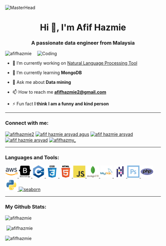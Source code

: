 ![MasterHead](https://i.redd.it/thj41ymmh0351.gif)

<h1 align="center">Hi 👋, I'm Afif Hazmie</h1>
<h3 align="center">A passionate data engineer from Malaysia</h3>
<img align="right" alt="Coding" width="400" src="https://www.lambdatest.com/resources/images/news24.gif">


<p align="left"> <img src="https://komarev.com/ghpvc/?username=afifhazmie&label=Profile%20views&color=0e75b6&style=flat" alt="afifhazmie" /> </p>

- 🔭 I’m currently working on [Natural Language Processing Tool](https://github.com/drshahizan/special-topic-data-engineering/tree/main/project)

- 🌱 I’m currently learning **MongoDB**

- 💬 Ask me about **Data mining**

- 📫 How to reach me **afifhazmie2@gmail.com**

- ⚡ Fun fact **I think I am a funny and kind person**

---
<h3 align="left">Connect with me:</h3>
<p align="left">
<a href="https://twitter.com/afifhazmie2" target="blank"><img align="center" src="https://raw.githubusercontent.com/rahuldkjain/github-profile-readme-generator/master/src/images/icons/Social/twitter.svg" alt="afifhazmie2" height="30" width="40" /></a>
<a href="https://www.linkedin.com/in/afif-hazmie-arsyad-agus-357044254/" target="blank"><img align="center" src="https://raw.githubusercontent.com/rahuldkjain/github-profile-readme-generator/master/src/images/icons/Social/linked-in-alt.svg" alt="afif hazmie arsyad agus" height="30" width="40" /></a>
<a href="https://www.kaggle.com/afifhazmiearsyad" target="blank"><img align="center" src="https://raw.githubusercontent.com/rahuldkjain/github-profile-readme-generator/master/src/images/icons/Social/kaggle.svg" alt="afif hazmie arsyad" height="30" width="40" /></a>
<a href="https://www.facebook.com/afifhazmie.arsyad/" target="blank"><img align="center" src="https://raw.githubusercontent.com/rahuldkjain/github-profile-readme-generator/master/src/images/icons/Social/facebook.svg" alt="afif hazmie arsyad" height="30" width="40" /></a>
<a href="https://instagram.com/afifhazmy_" target="blank"><img align="center" src="https://raw.githubusercontent.com/rahuldkjain/github-profile-readme-generator/master/src/images/icons/Social/instagram.svg" alt="afifhazmy_" height="30" width="40" /></a>
</p>

---

<h3 align="left">Languages and Tools:</h3>
<p align="left"> <a href="https://aws.amazon.com" target="_blank" rel="noreferrer"> <img src="https://raw.githubusercontent.com/devicons/devicon/master/icons/amazonwebservices/amazonwebservices-original-wordmark.svg" alt="aws" width="40" height="40"/> </a> <a href="https://getbootstrap.com" target="_blank" rel="noreferrer"> <img src="https://raw.githubusercontent.com/devicons/devicon/master/icons/bootstrap/bootstrap-plain-wordmark.svg" alt="bootstrap" width="40" height="40"/> </a> <a href="https://www.w3schools.com/cpp/" target="_blank" rel="noreferrer"> <img src="https://raw.githubusercontent.com/devicons/devicon/master/icons/cplusplus/cplusplus-original.svg" alt="cplusplus" width="40" height="40"/> </a> <a href="https://www.w3schools.com/css/" target="_blank" rel="noreferrer"> <img src="https://raw.githubusercontent.com/devicons/devicon/master/icons/css3/css3-original-wordmark.svg" alt="css3" width="40" height="40"/> </a> <a href="https://www.w3.org/html/" target="_blank" rel="noreferrer"> <img src="https://raw.githubusercontent.com/devicons/devicon/master/icons/html5/html5-original-wordmark.svg" alt="html5" width="40" height="40"/> </a> <a href="https://developer.mozilla.org/en-US/docs/Web/JavaScript" target="_blank" rel="noreferrer"> <img src="https://raw.githubusercontent.com/devicons/devicon/master/icons/javascript/javascript-original.svg" alt="javascript" width="40" height="40"/> </a> <a href="https://www.mongodb.com/" target="_blank" rel="noreferrer"> <img src="https://raw.githubusercontent.com/devicons/devicon/master/icons/mongodb/mongodb-original-wordmark.svg" alt="mongodb" width="40" height="40"/> </a> <a href="https://www.mysql.com/" target="_blank" rel="noreferrer"> <img src="https://raw.githubusercontent.com/devicons/devicon/master/icons/mysql/mysql-original-wordmark.svg" alt="mysql" width="40" height="40"/> </a> <a href="https://pandas.pydata.org/" target="_blank" rel="noreferrer"> <img src="https://raw.githubusercontent.com/devicons/devicon/2ae2a900d2f041da66e950e4d48052658d850630/icons/pandas/pandas-original.svg" alt="pandas" width="40" height="40"/> </a> <a href="https://www.photoshop.com/en" target="_blank" rel="noreferrer"> <img src="https://raw.githubusercontent.com/devicons/devicon/master/icons/photoshop/photoshop-line.svg" alt="photoshop" width="40" height="40"/> </a> <a href="https://www.php.net" target="_blank" rel="noreferrer"> <img src="https://raw.githubusercontent.com/devicons/devicon/master/icons/php/php-original.svg" alt="php" width="40" height="40"/> </a> <a href="https://www.python.org" target="_blank" rel="noreferrer"> <img src="https://raw.githubusercontent.com/devicons/devicon/master/icons/python/python-original.svg" alt="python" width="40" height="40"/> </a> <a href="https://seaborn.pydata.org/" target="_blank" rel="noreferrer"> <img src="https://seaborn.pydata.org/_images/logo-mark-lightbg.svg" alt="seaborn" width="40" height="40"/> </a> </p>

---

<h3 align="left">My Github Stats:</h3>
<p><img align="center" src="https://github-readme-streak-stats.herokuapp.com/?user=afifhazmie&" alt="afifhazmie" /></p>

<p>&nbsp;<img align="center" src="https://github-readme-stats.vercel.app/api?username=afifhazmie&show_icons=true&locale=en" alt="afifhazmie" /></p>

<p><img align="center" src="https://github-readme-stats.vercel.app/api/top-langs?username=afifhazmie&show_icons=true&locale=en&layout=compact" alt="afifhazmie" /></p>
